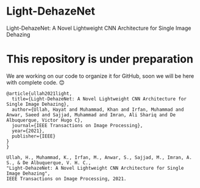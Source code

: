 # Light-DehazeNet
Light-DehazeNet: A Novel Lightweight CNN Architecture for Single Image Dehazing


# This repository is under preparation
We are working on our code to organize it for GitHub, soon we will be here with complete code. :blush:





```
@article{ullah2021light,
  title={Light-DehazeNet: A Novel Lightweight CNN Architecture for Single Image Dehazing},
  author={Ullah, Hayat and Muhammad, Khan and Irfan, Muhammad and Anwar, Saeed and Sajjad, Muhammad and Imran, Ali Shariq and De Albuquerque, Victor Hugo C},
  journal={IEEE Transactions on Image Processing},
  year={2021},
  publisher={IEEE}
}
}
```

```
Ullah, H., Muhammad, K., Irfan, M., Anwar, S., Sajjad, M., Imran, A. S., & De Albuquerque, V. H. C., 
"Light-DehazeNet: A Novel Lightweight CNN Architecture for Single Image Dehazing", 
IEEE Transactions on Image Processing, 2021.
```
